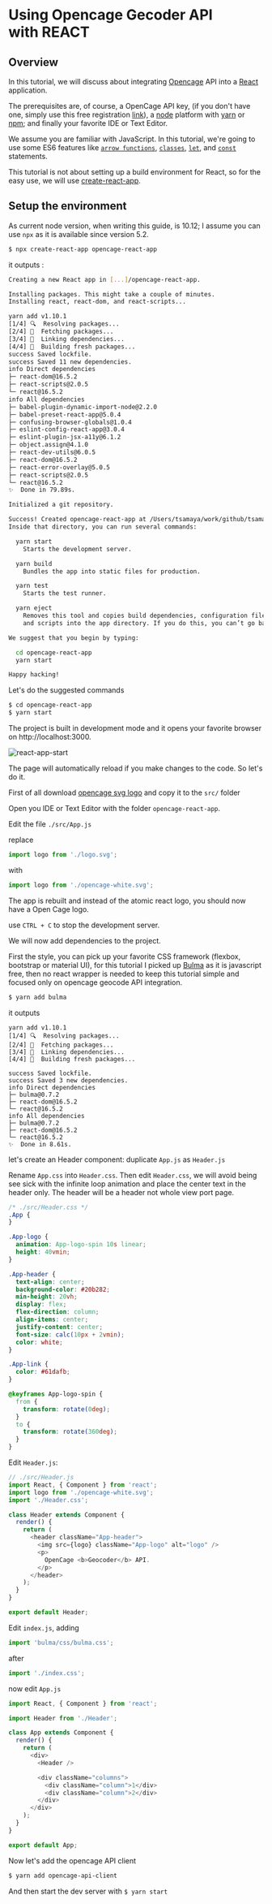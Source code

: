 # Using Opencage Gecoder API with REACT

## Overview

In this tutorial, we will discuss about integrating [Opencage](https://opencagedata.com/) API into a [React](https://reactjs.org/) application.

The prerequisites are, of course, a OpenCage API key, (if you don't have one, simply use this free registration [link](https://opencagedata.com/users/sign_up)), a [node](https://nodejs.org/) platform with [yarn](https://yarnpkg.com/) or [npm](https://www.npmjs.com/get-npm); and finally your favorite IDE or Text Editor.

We assume you are familiar with JavaScript. In this tutorial, we're going to use some ES6 features like [`arrow functions`](https://developer.mozilla.org/en-US/docs/Web/JavaScript/Reference/Functions/Arrow_functions), [`classes`](https://developer.mozilla.org/en-US/docs/Web/JavaScript/Reference/Classes), [`let`](https://developer.mozilla.org/en-US/docs/Web/JavaScript/Reference/Statements/let), and [`const`](https://developer.mozilla.org/en-US/docs/Web/JavaScript/Reference/Statements/const) statements.

This tutorial is not about setting up a build environment for React, so for the easy use, we will use [create-react-app](https://facebook.github.io/create-react-app/).

## Setup the environment

As current node version, when writing this guide, is 10.12; I assume you can use `npx` as it is available since version 5.2.

```bash
$ npx create-react-app opencage-react-app
```

it outputs :

```bash
Creating a new React app in [...]/opencage-react-app.

Installing packages. This might take a couple of minutes.
Installing react, react-dom, and react-scripts...

yarn add v1.10.1
[1/4] 🔍  Resolving packages...
[2/4] 🚚  Fetching packages...
[3/4] 🔗  Linking dependencies...
[4/4] 📃  Building fresh packages...
success Saved lockfile.
success Saved 11 new dependencies.
info Direct dependencies
├─ react-dom@16.5.2
├─ react-scripts@2.0.5
└─ react@16.5.2
info All dependencies
├─ babel-plugin-dynamic-import-node@2.2.0
├─ babel-preset-react-app@5.0.4
├─ confusing-browser-globals@1.0.4
├─ eslint-config-react-app@3.0.4
├─ eslint-plugin-jsx-a11y@6.1.2
├─ object.assign@4.1.0
├─ react-dev-utils@6.0.5
├─ react-dom@16.5.2
├─ react-error-overlay@5.0.5
├─ react-scripts@2.0.5
└─ react@16.5.2
✨  Done in 79.89s.

Initialized a git repository.

Success! Created opencage-react-app at /Users/tsamaya/work/github/tsamaya/opencage-react-app
Inside that directory, you can run several commands:

  yarn start
    Starts the development server.

  yarn build
    Bundles the app into static files for production.

  yarn test
    Starts the test runner.

  yarn eject
    Removes this tool and copies build dependencies, configuration files
    and scripts into the app directory. If you do this, you can’t go back!

We suggest that you begin by typing:

  cd opencage-react-app
  yarn start

Happy hacking!
```

Let's do the suggested commands

<!--  -->

```bash
$ cd opencage-react-app
$ yarn start
```

The project is built in development mode and it opens your favorite browser on http://localhost:3000.

![react-app-start](./resources/create-react-app-start.png)

The page will automatically reload if you make changes to the code. So let's do it.

First of all download [opencage svg logo](https://raw.githubusercontent.com/tsamaya/opencage-react-guide/master/resources/opencage-white.svg) and copy it to the `src/` folder

Open you IDE or Text Editor with the folder `opencage-react-app`.

Edit the file `./src/App.js`

replace

```js
import logo from './logo.svg';
```

with

```js
import logo from './opencage-white.svg';
```

The app is rebuilt and instead of the atomic react logo, you should now have a Open Cage logo.

use `CTRL + C` to stop the development server.

We will now add dependencies to the project.

First the style, you can pick up your favorite CSS framework (flexbox, bootstrap or material UI), for this tutorial I picked up [Bulma]() as it is javascript free, then no react wrapper is needed to keep this tutorial simple and focused only on opencage geocode API integration.

```bash
$ yarn add bulma
```

it outputs

```
yarn add v1.10.1
[1/4] 🔍  Resolving packages...
[2/4] 🚚  Fetching packages...
[3/4] 🔗  Linking dependencies...
[4/4] 📃  Building fresh packages...

success Saved lockfile.
success Saved 3 new dependencies.
info Direct dependencies
├─ bulma@0.7.2
├─ react-dom@16.5.2
└─ react@16.5.2
info All dependencies
├─ bulma@0.7.2
├─ react-dom@16.5.2
└─ react@16.5.2
✨  Done in 8.61s.
```

let's create an Header component: duplicate `App.js` as `Header.js`

Rename `App.css` into `Header.css`. Then edit `Header.css`, we will avoid being see sick with the infinite loop animation and place the center text in the header only. The header will be a header not whole view port page.

```css
/* ./src/Header.css */
.App {
}

.App-logo {
  animation: App-logo-spin 10s linear;
  height: 40vmin;
}

.App-header {
  text-align: center;
  background-color: #20b282;
  min-height: 20vh;
  display: flex;
  flex-direction: column;
  align-items: center;
  justify-content: center;
  font-size: calc(10px + 2vmin);
  color: white;
}

.App-link {
  color: #61dafb;
}

@keyframes App-logo-spin {
  from {
    transform: rotate(0deg);
  }
  to {
    transform: rotate(360deg);
  }
}
```

Edit `Header.js`:

```js
// ./src/Header.js
import React, { Component } from 'react';
import logo from './opencage-white.svg';
import './Header.css';

class Header extends Component {
  render() {
    return (
      <header className="App-header">
        <img src={logo} className="App-logo" alt="logo" />
        <p>
          OpenCage <b>Geocoder</b> API.
        </p>
      </header>
    );
  }
}

export default Header;
```

Edit `index.js`, adding

```js
import 'bulma/css/bulma.css';
```

after

```js
import './index.css';
```

now edit `App.js`

```js
import React, { Component } from 'react';

import Header from './Header';

class App extends Component {
  render() {
    return (
      <div>
        <Header />

        <div className="columns">
          <div className="column">1</div>
          <div className="column">2</div>
        </div>
      </div>
    );
  }
}

export default App;
```

Now let's add the opencage API client

```bash
$ yarn add opencage-api-client
```

And then start the dev server with `$ yarn start`

